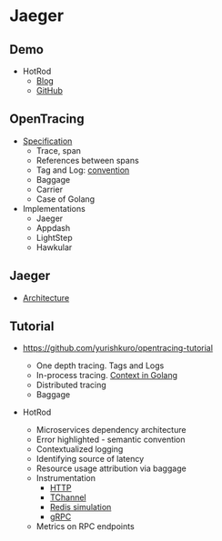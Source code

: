 # Jaeger

## Demo

- HotRod
  - [Blog](https://medium.com/opentracing/take-opentracing-for-a-hotrod-ride-f6e3141f7941)
  - [GitHub](https://github.com/jaegertracing/jaeger/tree/master/examples/hotrod)

## OpenTracing

- [Specification](https://github.com/opentracing/specification/blob/master/specification.md)
  - Trace, span
  - References between spans
  - Tag and Log: [convention](https://github.com/opentracing/specification/blob/master/semantic_conventions.md)
  - Baggage
  - Carrier
  - Case of Golang
- Implementations
  - Jaeger
  - Appdash
  - LightStep
  - Hawkular

## Jaeger

- [Architecture](https://www.jaegertracing.io/docs/architecture/)

## Tutorial

- https://github.com/yurishkuro/opentracing-tutorial
  - One depth tracing. Tags and Logs
  - In-process tracing. [Context in Golang](https://medium.com/@cep21/how-to-correctly-use-context-context-in-go-1-7-8f2c0fafdf39)
  - Distributed tracing
  - Baggage

- HotRod
  - Microservices dependency architecture
  - Error highlighted - semantic convention
  - Contextualized logging
  - Identifying source of latency
  - Resource usage attribution via baggage
  - Instrumentation
    - [HTTP](https://github.com/jaegertracing/jaeger/blob/d4abb8933a501138ba9e90e87b16d08bebfea975/examples/hotrod/services/frontend/server.go#L58)
    - [TChannel](https://github.com/jaegertracing/jaeger/blob/33a167bb87511e67c7584a3dcd8112b06a21724d/examples/hotrod/services/driver/server.go#L39)
    - [Redis simulation](https://github.com/jaegertracing/jaeger/blob/33a167bb87511e67c7584a3dcd8112b06a21724d/examples/hotrod/services/driver/redis.go#L50)
    - [gRPC](https://github.com/grpc-ecosystem/grpc-opentracing)
  - Metrics on RPC endpoints
